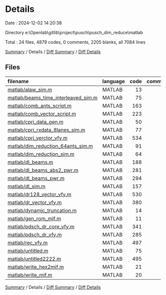 # Details

Date : 2024-12-02 14:20:38

Directory e:\\Openlab\\gitlib\\project\\pusch\\pusch_dim_reduce\\matlab

Total : 24 files,  4879 codes, 0 comments, 2205 blanks, all 7084 lines

[Summary](results.md) / Details / [Diff Summary](diff.md) / [Diff Details](diff-details.md)

## Files
| filename | language | code | comment | blank | total |
| :--- | :--- | ---: | ---: | ---: | ---: |
| [matlab/alaw_sim.m](/matlab/alaw_sim.m) | MATLAB | 13 | 0 | 5 | 18 |
| [matlab/beams_time_interleaved_sim.m](/matlab/beams_time_interleaved_sim.m) | MATLAB | 75 | 0 | 54 | 129 |
| [matlab/comb_ants_script.m](/matlab/comb_ants_script.m) | MATLAB | 163 | 0 | 76 | 239 |
| [matlab/comb_vector_script.m](/matlab/comb_vector_script.m) | MATLAB | 223 | 0 | 90 | 313 |
| [matlab/cpri_data_gen.m](/matlab/cpri_data_gen.m) | MATLAB | 50 | 0 | 36 | 86 |
| [matlab/cpri_rxdata_8lanes_sim.m](/matlab/cpri_rxdata_8lanes_sim.m) | MATLAB | 77 | 0 | 51 | 128 |
| [matlab/cpri_verctor_vfy.m](/matlab/cpri_verctor_vfy.m) | MATLAB | 534 | 0 | 198 | 732 |
| [matlab/dim_reduction_64ants_sim.m](/matlab/dim_reduction_64ants_sim.m) | MATLAB | 91 | 0 | 45 | 136 |
| [matlab/dim_reduction_sim.m](/matlab/dim_reduction_sim.m) | MATLAB | 64 | 0 | 45 | 109 |
| [matlab/dl_beams.m](/matlab/dl_beams.m) | MATLAB | 188 | 0 | 103 | 291 |
| [matlab/dl_beams_abs2_pwr.m](/matlab/dl_beams_abs2_pwr.m) | MATLAB | 281 | 0 | 140 | 421 |
| [matlab/dl_beams_pwr.m](/matlab/dl_beams_pwr.m) | MATLAB | 294 | 0 | 137 | 431 |
| [matlab/dl_sim.m](/matlab/dl_sim.m) | MATLAB | 157 | 0 | 89 | 246 |
| [matlab/dr128_vector_vfy.m](/matlab/dr128_vector_vfy.m) | MATLAB | 530 | 0 | 201 | 731 |
| [matlab/dr_vector_vfy.m](/matlab/dr_vector_vfy.m) | MATLAB | 380 | 0 | 156 | 536 |
| [matlab/dynamic_truncation.m](/matlab/dynamic_truncation.m) | MATLAB | 14 | 0 | 12 | 26 |
| [matlab/gen_rom_mif.m](/matlab/gen_rom_mif.m) | MATLAB | 11 | 0 | 9 | 20 |
| [matlab/pdsch_dr_core_vfy.m](/matlab/pdsch_dr_core_vfy.m) | MATLAB | 341 | 0 | 165 | 506 |
| [matlab/pdsch_dr_vfy.m](/matlab/pdsch_dr_vfy.m) | MATLAB | 285 | 0 | 148 | 433 |
| [matlab/rec_vfy.m](/matlab/rec_vfy.m) | MATLAB | 497 | 0 | 187 | 684 |
| [matlab/untitled.m](/matlab/untitled.m) | MATLAB | 75 | 0 | 43 | 118 |
| [matlab/untitled2222.m](/matlab/untitled2222.m) | MATLAB | 495 | 0 | 185 | 680 |
| [matlab/write_hex2mif.m](/matlab/write_hex2mif.m) | MATLAB | 21 | 0 | 12 | 33 |
| [matlab/write_mif.m](/matlab/write_mif.m) | MATLAB | 20 | 0 | 18 | 38 |

[Summary](results.md) / Details / [Diff Summary](diff.md) / [Diff Details](diff-details.md)